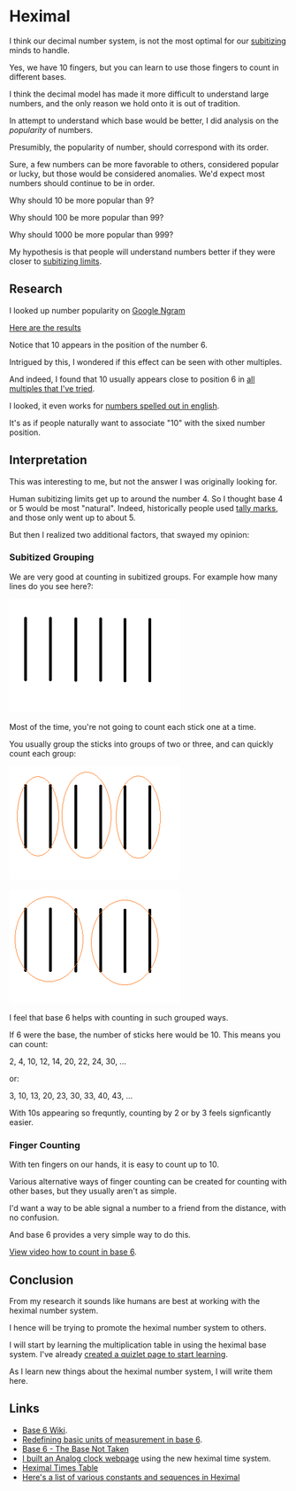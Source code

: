 # Heximal

I think our decimal number system, is not the most optimal for our [subitizing](https://en.wikipedia.org/wiki/Subitizing) minds to handle.

Yes, we have 10 fingers, but you can learn to use those fingers to count in different bases.

I think the decimal model has made it more difficult to understand large numbers, and the only reason we hold onto it is out of tradition.

In attempt to understand which base would be better, I did analysis on the *popularity* of numbers.

Presumibly, the popularity of number, should correspond with its order.

Sure, a few numbers can be more favorable to others, considered popular or lucky, but those would be considered anomalies. We'd expect most numbers should continue to be in order.

Why should 10 be more popular than 9?

Why should 100 be more popular than 99?

Why should 1000 be more popular than 999?

My hypothesis is that people will understand numbers better if they were closer to [subitizing limits](https://en.wikipedia.org/wiki/Subitizing).

## Research

I looked up number popularity on [Google Ngram](https://books.google.com/ngrams)

[Here are the results](stats.md)

Notice that 10 appears in the position of the number 6.

Intrigued by this, I wondered if this effect can be seen with other multiples.

And indeed, I found that 10 usually appears close to position 6 in [all multiples that I've tried](stats-multiples.md).

I looked, it even works for [numbers spelled out in english](stats-english.md).

It's as if people naturally want to associate "10" with the sixed number position.

## Interpretation

This was interesting to me, but not the answer I was originally looking for.

Human subitizing limits get up to around the number 4. So I thought base 4 or 5 would be most "natural". Indeed, historically people used [tally marks](https://en.wikipedia.org/wiki/Tally_marks), and those only went up to about 5.

But then I realized two additional factors, that swayed my opinion:

### Subitized Grouping

We are very good at counting in subitized groups. For example how many lines do you see here?:

![Sticks](sticks1.png)

Most of the time, you're not going to count each stick one at a time.

You usually group the sticks into groups of two or three, and can quickly count each group:

![Sticks](sticks2.png)

![Sticks](sticks3.png)

I feel that base 6 helps with counting in such grouped ways.

If 6 were the base, the number of sticks here would be 10. This means you can count:

2, 4, 10, 12, 14, 20, 22, 24, 30, ...

or:

3, 10, 13, 20, 23, 30, 33, 40, 43, ...

With 10s appearing so frequntly, counting by 2 or by 3 feels signficantly easier.

### Finger Counting

With ten fingers on our hands, it is easy to count up to 10.

Various alternative ways of finger counting can be created for counting with other bases, but they usually aren't as simple.

I'd want a way to be able signal a number to a friend from the distance, with no confusion.

And base 6 provides a very simple way to do this.

[View video how to count in base 6](https://www.youtube.com/watch?v=VXw40fzWeu0).

## Conclusion

From my research it sounds like humans are best at working with the heximal number system.

I hence will be trying to promote the heximal number system to others.

I will start by learning the multiplication table in using the heximal base system. I've already [created a quizlet page to start learning](https://quizlet.com/305883769/multiplying-base-6-result-up-to-100-flash-cards/).

As I learn new things about the heximal number system, I will write them here.

## Links

* [Base 6 Wiki](https://en.wikipedia.org/wiki/Senary).
* [Redefining basic units of measurement in base 6](http://shacktoms.org/base-six/base-six.htm).
* [Base 6 - The Base Not Taken](http://wiki.c2.com/?BaseSix)
* [I built an Analog clock webpage](clock.htm) using the new heximal time system.
* [Heximal Times Table](times-table.md)
* [Here's a list of various constants and sequences in Heximal](list-of-numbers)
